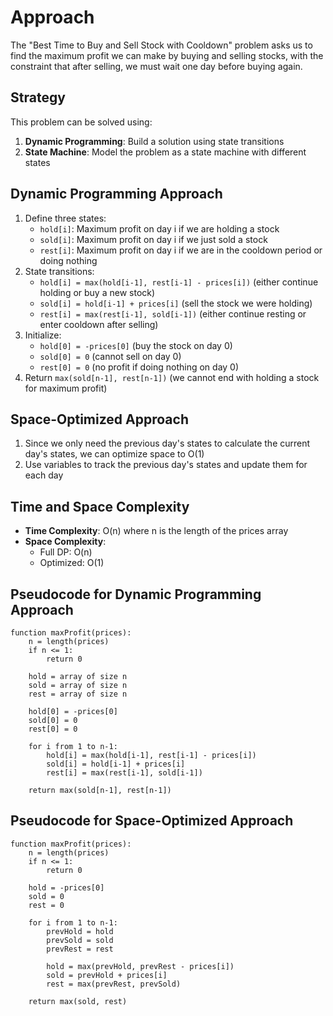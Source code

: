 # Approach

The "Best Time to Buy and Sell Stock with Cooldown" problem asks us to find the maximum profit we can make by buying and selling stocks, with the constraint that after selling, we must wait one day before buying again.

## Strategy

This problem can be solved using:
1. **Dynamic Programming**: Build a solution using state transitions
2. **State Machine**: Model the problem as a state machine with different states

## Dynamic Programming Approach
1. Define three states:
   - `hold[i]`: Maximum profit on day i if we are holding a stock
   - `sold[i]`: Maximum profit on day i if we just sold a stock
   - `rest[i]`: Maximum profit on day i if we are in the cooldown period or doing nothing
2. State transitions:
   - `hold[i] = max(hold[i-1], rest[i-1] - prices[i])` (either continue holding or buy a new stock)
   - `sold[i] = hold[i-1] + prices[i]` (sell the stock we were holding)
   - `rest[i] = max(rest[i-1], sold[i-1])` (either continue resting or enter cooldown after selling)
3. Initialize:
   - `hold[0] = -prices[0]` (buy the stock on day 0)
   - `sold[0] = 0` (cannot sell on day 0)
   - `rest[0] = 0` (no profit if doing nothing on day 0)
4. Return `max(sold[n-1], rest[n-1])` (we cannot end with holding a stock for maximum profit)

## Space-Optimized Approach
1. Since we only need the previous day's states to calculate the current day's states, we can optimize space to O(1)
2. Use variables to track the previous day's states and update them for each day

## Time and Space Complexity
- **Time Complexity**: O(n) where n is the length of the prices array
- **Space Complexity**: 
  - Full DP: O(n)
  - Optimized: O(1)

## Pseudocode for Dynamic Programming Approach
```
function maxProfit(prices):
    n = length(prices)
    if n <= 1:
        return 0
    
    hold = array of size n
    sold = array of size n
    rest = array of size n
    
    hold[0] = -prices[0]
    sold[0] = 0
    rest[0] = 0
    
    for i from 1 to n-1:
        hold[i] = max(hold[i-1], rest[i-1] - prices[i])
        sold[i] = hold[i-1] + prices[i]
        rest[i] = max(rest[i-1], sold[i-1])
    
    return max(sold[n-1], rest[n-1])
```

## Pseudocode for Space-Optimized Approach
```
function maxProfit(prices):
    n = length(prices)
    if n <= 1:
        return 0
    
    hold = -prices[0]
    sold = 0
    rest = 0
    
    for i from 1 to n-1:
        prevHold = hold
        prevSold = sold
        prevRest = rest
        
        hold = max(prevHold, prevRest - prices[i])
        sold = prevHold + prices[i]
        rest = max(prevRest, prevSold)
    
    return max(sold, rest)
```
